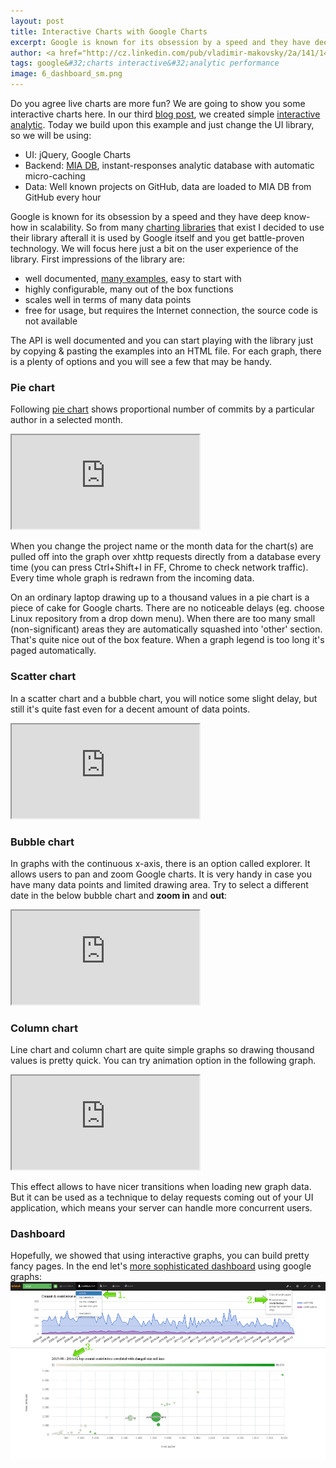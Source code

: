 ```yaml
---
layout: post
title: Interactive Charts with Google Charts
excerpt: Google is known for its obsession by a speed and they have deep know-how in scalability. Google Charts are used by Google itself and it's battle-proven technology.
author: <a href="http://cz.linkedin.com/pub/vladimir-makovsky/2a/141/141">Vladimir Makovsky</a>
tags: google&#32;charts interactive&#32;analytic performance
image: 6_dashboard_sm.png
---
```

<p>Do you agree live charts are more fun?
We are going to show you some interactive charts here.
In our third <a href="/blog/Eine-Kleine-Git-Analytik">blog post</a>, we created
simple <a href="http://a.briskat.com/gitcharts.html">
interactive analytic</a>. Today we build upon this example and just change the UI library, so we will be using:
<ul>
<li>UI: jQuery, Google Charts</li>
<li>Backend: <a href="/index.html#TECHNOLOGY">MIA DB</a>, instant-responses analytic database with automatic micro-caching</li>
<li>Data: Well known projects on GitHub, data are loaded to MIA DB from GitHub every hour</li>
</ul>
</p>

<p>Google is known for its obsession by a speed and they have deep know-how in scalability.
So from many <a href="http://socialcompare.com/en/comparison/javascript-graphs-and-charts-libraries">charting libraries</a>
that exist I decided to use their library afterall it is used by Google itself and you get battle-proven
technology. We will focus here just a bit on the user experience of the library. First impressions of the library are:
<ul>
<li>well documented, <a href="https://google-developers.appspot.com/chart/interactive/docs/gallery">many examples</a>, easy to start with</li>
<li>highly configurable, many out of the box functions</li>
<li>scales well in terms of many data points</li>
<li>free for usage, but requires the Internet connection, the source code is not available</li>
</ul>
</p>

<p>
The API is well documented and you can start playing with the library just
by copying &amp; pasting the examples into an HTML file.
For each graph, there is a plenty of options and you will
see a few that may be handy.
</p>

<h3>Pie chart</h3>
<p>Following <a href="https://google-developers.appspot.com/chart/interactive/docs/gallery/piechart">pie chart</a> shows
proportional number of commits by a particular author in a selected month.
</p>

<div class="embed-responsive embed-responsive-16by9">
  <iframe class="embed-responsive-item" src="http://a.briskat.com/a/pie.html"></iframe>
</div>

<p>When you change the project name or the month data for the chart(s)
are pulled off into the graph over xhttp requests
directly from a database every time (you can press Ctrl+Shift+I in FF, Chrome to check network
traffic). Every time whole graph is redrawn from the incoming data.
</p>

<p>On an ordinary laptop drawing up to a thousand values in a pie chart is a piece of cake
for Google charts. There are no noticeable delays (eg. choose Linux repository
from a drop down menu).
When there are too many small (non-significant) areas they are automatically squashed
into 'other' section. That's quite nice out of the box feature.
When a graph legend is too long it's paged automatically.
</p>

<h3>Scatter chart</h3>
<p>In a scatter chart and a bubble chart, you will notice some slight delay,
but still it's quite fast even for a decent amount of data points.
</p>

<div class="embed-responsive embed-responsive-16by9">
  <iframe class="embed-responsive-item" src="http://a.briskat.com/a/scatter.html"></iframe>
</div>

<h3>Bubble chart</h3>
<p>In graphs with the continuous x-axis, there is an option called explorer.
It allows users to pan and zoom Google charts. It is very handy in case
you have many data points and limited drawing area. Try to select a different date
in the below bubble chart and <b>zoom in</b> and <b>out</b>:
<div class="embed-responsive embed-responsive-16by9">
  <iframe class="embed-responsive-item" src="http://a.briskat.com/a/bubble.html"></iframe>
</div>

<h3>Column chart</h3>
<p>Line chart and column chart are quite simple graphs so
drawing thousand values is pretty quick. You can try animation
option in the following graph.
<div class="embed-responsive embed-responsive-16by9">
  <iframe class="embed-responsive-item" src="http://a.briskat.com/a/column.html"></iframe>
</div>
</p>

<p>This effect allows to have nicer transitions when loading new graph data.
But it can be used as a technique to delay requests coming out of your UI application,
which means your server can handle more concurrent users.
</p>

<h3>Dashboard</h3>
<p>
Hopefully, we showed that using interactive graphs, you can build pretty
fancy pages. In the end let's
<a href="http://a.briskat.com/gitcharts.html"> more sophisticated dashboard</a>  using google graphs:<br/>
<a href="http://a.briskat.com/gitcharts.html">
<img src="/img/gcharts/contributors.png" class="img-responsive" alt="dashboard" align="center">
</a>
</p>
